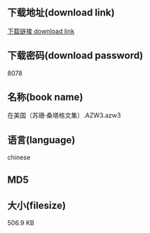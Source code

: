 ## 下载地址(download link)
[下载链接 download link](https://tutu365.netlify.app/?s=%E5%9C%A8%E7%BE%8E%E5%9B%BD%EF%BC%88%E8%8B%8F%E7%8F%8A%C2%B7%E6%A1%91%E5%A1%94%E6%A0%BC%E6%96%87%E9%9B%86%EF%BC%89.AZW3)

## 下载密码(download password)
8078

## 名称(book name)
在美国（苏珊·桑塔格文集）.AZW3.azw3

## 语言(language)
chinese

## MD5


## 大小(filesize)
506.9 KB
